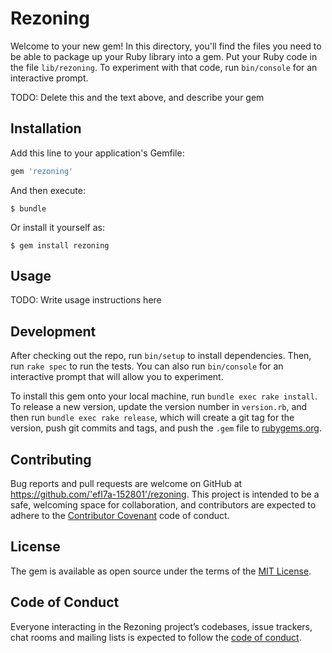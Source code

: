 # Rezoning

Welcome to your new gem! In this directory, you'll find the files you need to be able to package up your Ruby library into a gem. Put your Ruby code in the file `lib/rezoning`. To experiment with that code, run `bin/console` for an interactive prompt.

TODO: Delete this and the text above, and describe your gem

## Installation

Add this line to your application's Gemfile:

```ruby
gem 'rezoning'
```

And then execute:

    $ bundle

Or install it yourself as:

    $ gem install rezoning

## Usage

TODO: Write usage instructions here

## Development

After checking out the repo, run `bin/setup` to install dependencies. Then, run `rake spec` to run the tests. You can also run `bin/console` for an interactive prompt that will allow you to experiment.

To install this gem onto your local machine, run `bundle exec rake install`. To release a new version, update the version number in `version.rb`, and then run `bundle exec rake release`, which will create a git tag for the version, push git commits and tags, and push the `.gem` file to [rubygems.org](https://rubygems.org).

## Contributing

Bug reports and pull requests are welcome on GitHub at https://github.com/'efl7a-152801'/rezoning. This project is intended to be a safe, welcoming space for collaboration, and contributors are expected to adhere to the [Contributor Covenant](http://contributor-covenant.org) code of conduct.

## License

The gem is available as open source under the terms of the [MIT License](https://opensource.org/licenses/MIT).

## Code of Conduct

Everyone interacting in the Rezoning project’s codebases, issue trackers, chat rooms and mailing lists is expected to follow the [code of conduct](https://github.com/'efl7a-152801'/rezoning/blob/master/CODE_OF_CONDUCT.md).
